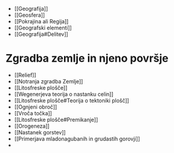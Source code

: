 - [[Geografija]]
- [[Geosfera]]
- [[Pokrajina ali Regija]]
- [[Geografski elementi]]
- [[Geografija#Delitev]]
# Zgradba zemlje in njeno površje
- [[Relief]]
- [[Notranja zgradba Zemlje]]
- [[Litosfreske plošče]]
- [[Wegenerjeva teorija o nastanku celin]]
- [[Litosfreske plošče#Teorija o tektoniki plošč]]
- [[Ognjeni obroč]]
- [[Vroča točka]]
- [[Litosfreske plošče#Premikanje]]
- [[Orogeneza]]
- [[Nastanek gorstev]]
- [[Primerjava mladonagubanih in grudastih gorovji]]
- 